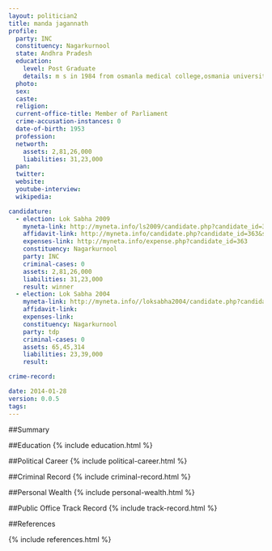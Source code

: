 ```yaml
---
layout: politician2
title: manda jagannath
profile: 
  party: INC
  constituency: Nagarkurnool
  state: Andhra Pradesh
  education: 
    level: Post Graduate
    details: m s in 1984 from osmanla medical college,osmania university,hyderabad
  photo: 
  sex: 
  caste: 
  religion: 
  current-office-title: Member of Parliament
  crime-accusation-instances: 0
  date-of-birth: 1953
  profession: 
  networth: 
    assets: 2,81,26,000
    liabilities: 31,23,000
  pan: 
  twitter: 
  website: 
  youtube-interview: 
  wikipedia: 

candidature: 
  - election: Lok Sabha 2009
    myneta-link: http://myneta.info/ls2009/candidate.php?candidate_id=363
    affidavit-link: http://myneta.info/candidate.php?candidate_id=363&scan=original
    expenses-link: http://myneta.info/expense.php?candidate_id=363
    constituency: Nagarkurnool 
    party: INC
    criminal-cases: 0
    assets: 2,81,26,000
    liabilities: 31,23,000
    result: winner 
  - election: Lok Sabha 2004
    myneta-link: http://myneta.info//loksabha2004/candidate.php?candidate_id=152
    affidavit-link: 
    expenses-link: 
    constituency: Nagarkurnool 
    party: tdp
    criminal-cases: 0
    assets: 65,45,314
    liabilities: 23,39,000
    result:  

crime-record: 

date: 2014-01-28
version: 0.0.5
tags: 
---
```

##Summary


##Education
{% include education.html %}


##Political Career
{% include political-career.html %}


##Criminal Record
{% include criminal-record.html %}


##Personal Wealth
{% include personal-wealth.html %}


##Public Office Track Record
{% include track-record.html %}


##References


{% include references.html %}